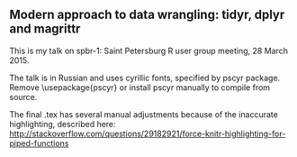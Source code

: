 ## Modern approach to data wrangling: tidyr, dplyr and magrittr

This is my talk on spbr-1: Saint Petersburg R user group meeting, 28 March 2015.

The talk is in Russian and uses cyrillic fonts, specified by pscyr package. Remove \usepackage{pscyr} or install pscyr manually to compile from source. 

The final .tex has several manual adjustments because of the inaccurate highlighting, described here: http://stackoverflow.com/questions/29182921/force-knitr-highlighting-for-piped-functions
